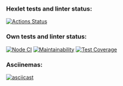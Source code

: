 ### Hexlet tests and linter status:
[![Actions Status](https://github.com/fdsaer/frontend-project-lvl2/workflows/hexlet-check/badge.svg)](https://github.com/fdsaer/frontend-project-lvl2/actions)
### Own tests and linter status:
[![Node CI](https://github.com/fdsaer/frontend-project-lvl2/actions/workflows/my-workflow.yml/badge.svg)](https://github.com/fdsaer/frontend-project-lvl2/actions/workflows/my-workflow.yml)
[![Maintainability](https://api.codeclimate.com/v1/badges/1796a104ce6c94a88440/maintainability)](https://codeclimate.com/github/fdsaer/frontend-project-lvl2/maintainability)
[![Test Coverage](https://api.codeclimate.com/v1/badges/1796a104ce6c94a88440/test_coverage)](https://codeclimate.com/github/fdsaer/frontend-project-lvl2/test_coverage)
### Asciinemas:
[![asciicast](https://asciinema.org/a/434766.svg)](https://asciinema.org/a/434766)